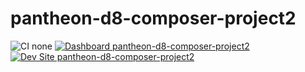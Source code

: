 # pantheon-d8-composer-project2

![CI none](https://img.shields.io/badge/ci-none-orange.svg)
[![Dashboard pantheon-d8-composer-project2](https://img.shields.io/badge/dashboard-pantheon_d8_composer_project2-yellow.svg)](https://dashboard.pantheon.io/sites/44f3d55b-33a5-487d-884f-a1c0e8898689#dev/code)
[![Dev Site pantheon-d8-composer-project2](https://img.shields.io/badge/site-pantheon_d8_composer_project2-blue.svg)](http://dev-pantheon-d8-composer-project2.pantheonsite.io/)